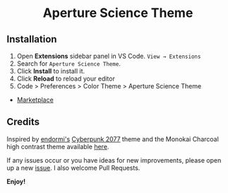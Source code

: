 <h1 align="center">
  Aperture Science Theme
</h1>

## Installation

1. Open **Extensions** sidebar panel in VS Code. `View → Extensions`
2. Search for `Aperture Science Theme`.
3. Click **Install** to install it.
4. Click **Reload** to reload your editor
5. Code > Preferences > Color Theme > Aperture Science Theme

- [Marketplace](https://marketplace.visualstudio.com/items?itemName=savagesqwerl.aperture-science-theme)

## Credits

Inspired by [endormi's](https://github.com/endormi) [Cyberpunk 2077](https://github.com/endormi/vscode-2077-theme) theme and the Monokai Charcoal high contrast theme available [here](https://marketplace.visualstudio.com/items?itemName=74th.monokai-charcoal-high-contrast).

If any issues occur or you have ideas for new improvements, please open up a new [issue](https://github.com/jgreenlee24/aperture-science-theme/issues). I also welcome Pull Requests.

**Enjoy!**